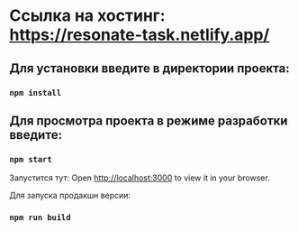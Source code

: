 # Ссылка на хостинг: https://resonate-task.netlify.app/

## Для установки введите в директории проекта:

### `npm install`

## Для просмотра проекта в режиме разработки введите:

### `npm start`

Запустится тут:
Open [http://localhost:3000](http://localhost:3000) to view it in your browser.

Для запуска продакшн версии:

### `npm run build`
